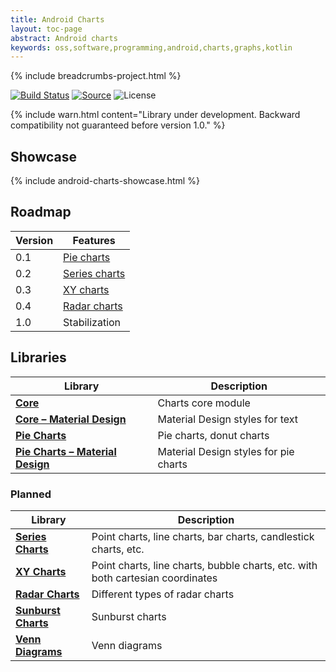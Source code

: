 ```yaml
---
title: Android Charts
layout: toc-page
abstract: Android charts
keywords: oss,software,programming,android,charts,graphs,kotlin
---
```


{% include breadcrumbs-project.html %}

[![Build Status](https://travis-ci.org/sczerwinski/android-charts.svg?branch=develop)](https://travis-ci.org/sczerwinski/android-charts)
[![Source](https://img.shields.io/badge/source-GitHub-blue.svg)](https://github.com/sczerwinski/android-charts)
![License](https://img.shields.io/github/license/sczerwinski/android-charts.svg)

{% include warn.html
content="Library under development. Backward compatibility not guaranteed before version 1.0." %}

## Showcase

{% include android-charts-showcase.html %}

## Roadmap

| Version | Features      |
| ------- | ------------- |
| 0.1     | [Pie charts](./piechart)  |
| 0.2     | [Series charts](./series) |
| 0.3     | [XY charts](./xy)         |
| 0.4     | [Radar charts](./radar)   |
| 1.0     | Stabilization             |

## Libraries

| Library                                                 | Description                                                                    |
| ------------------------------------------------------- | ------------------------------------------------------------------------------ |
| **[Core](./core)**                                      | Charts core module                                                             |
| **[Core – Material Design](./core-material)**           | Material Design styles for text                                                |
| **[Pie Charts](./piechart)**                            | Pie charts, donut charts                                                       |
| **[Pie Charts – Material Design](./piechart-material)** | Material Design styles for pie charts                                          |

### Planned

| Library                                                 | Description                                                                    |
| ------------------------------------------------------- | ------------------------------------------------------------------------------ |
| **[Series Charts](./series)**                           | Point charts, line charts, bar charts, candlestick charts, etc.                |
| **[XY Charts](./xy)**                                   | Point charts, line charts, bubble charts, etc. with both cartesian coordinates |
| **[Radar Charts](./radar)**                             | Different types of radar charts                                                |
| **[Sunburst Charts](./sunburst)**                       | Sunburst charts                                                                |
| **[Venn Diagrams](./venn)**                             | Venn diagrams                                                                  |
